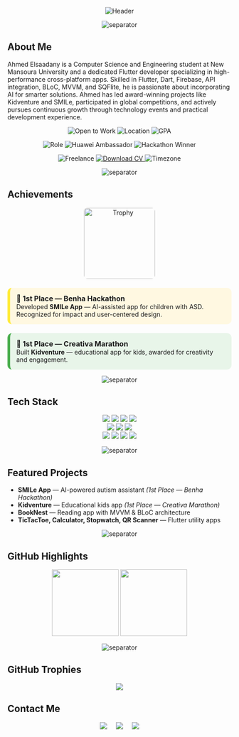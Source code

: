 <!-- ===========================
     Ahmed Elsaadany — README
=========================== -->

<!-- Gradient Header -->
<p align="center">
  <img src="https://capsule-render.vercel.app/api?type=waving&color=0:ffcc00,100:0066ff&height=120&section=header&text=AHMED%20ELSAADANY%20%7C%20Flutter%20Developer&fontColor=ffffff&fontSize=35&animation=twinkling&fontAlignY=35" alt="Header"/>
</p>

<!-- Thick separator -->
<p align="center">
  <img src="https://capsule-render.vercel.app/api?type=rect&color=0:ffcc00,100:0066ff&height=12" alt="separator" />
</p>

##  About Me

Ahmed Elsaadany is a Computer Science and Engineering student at New Mansoura University and a dedicated Flutter developer specializing in high-performance cross-platform apps. Skilled in Flutter, Dart, Firebase, API integration, BLoC, MVVM, and SQFlite, he is passionate about incorporating AI for smarter solutions. Ahmed has led award-winning projects like Kidventure and SMILe, participated in global competitions, and actively pursues continuous growth through technology events and practical development experience.

<!-- Status & Location -->
<p align="center">
  <img src="https://img.shields.io/badge/Open_to_Work-Yes-2ea44f?style=for-the-badge&logo=briefcase" alt="Open to Work" />
  <img src="https://img.shields.io/badge/Location-Egypt-ffcc00?style=for-the-badge" alt="Location" />
  <img src="https://img.shields.io/badge/GPA-3.6%20%2F%204.0-0066ff?style=for-the-badge" alt="GPA" />
</p>

<!-- Roles / Achievements -->
<p align="center">
  <img src="https://img.shields.io/badge/Role-Flutter%20Developer-02569B?style=for-the-badge&logo=flutter&logoColor=white" alt="Role" />
  <img src="https://img.shields.io/badge/Huawei%20Ambassador-0a74ff?style=for-the-badge" alt="Huawei Ambassador" />
  <img src="https://img.shields.io/badge/Hackathon%20Winner-FF6F00?style=for-the-badge" alt="Hackathon Winner" />
</p>

<!-- Availability & CV -->
<p align="center">
  <img src="https://img.shields.io/badge/Freelance-Available-00b894?style=for-the-badge" alt="Freelance" />
  <a href="./Ahmed_Elsaadany_CV.pdf" download>
    <img src="https://img.shields.io/badge/Download%20CV-PDF-D14836?style=for-the-badge&logo=adobe&logoColor=white" alt="Download CV" />
  </a>
  <img src="https://img.shields.io/badge/Timezone-Africa%2FCairo-0066ff?style=for-the-badge" alt="Timezone" />
</p>

<!-- Thick separator -->
<p align="center">
  <img src="https://capsule-render.vercel.app/api?type=rect&color=0:ffcc00,100:0066ff&height=12" alt="separator" />
</p>

##  Achievements

<div align="center">
  <img src="https://img.icons8.com/fluency/260/trophy.png" width="160" alt="Trophy" style="border-radius:8px; margin-bottom:20px;"/>
</div>

<div style="background:#FFF8E1; padding:14px; border-radius:10px; margin-bottom:20px; border-left:6px solid #FFEB3B;">
  <strong style="font-size:16px">🥇 1st Place — Benha Hackathon</strong><br>
  Developed <strong>SMILe App</strong> — AI-assisted app for children with ASD. Recognized for impact and user-centered design.
</div>

<div style="background:#E8F5E9; padding:14px; border-radius:10px; margin-bottom:12px; border-left:6px solid #4CAF50;">
  <strong style="font-size:16px">🥇 1st Place — Creativa Marathon</strong><br>
  Built <strong>Kidventure</strong> — educational app for kids, awarded for creativity and engagement.
</div>

<!-- Thick separator -->
<p align="center">
  <img src="https://capsule-render.vercel.app/api?type=rect&color=0:ffcc00,100:0066ff&height=12" alt="separator" />
</p>

##  Tech Stack
<p align="center">
  <img src="https://img.shields.io/badge/Dart-0175C2?style=for-the-badge&logo=dart&logoColor=white" />
  <img src="https://img.shields.io/badge/Flutter-02569B?style=for-the-badge&logo=flutter&logoColor=white" />
  <img src="https://img.shields.io/badge/Firebase-FFCA28?style=for-the-badge&logo=firebase&logoColor=black" />
  <img src="https://img.shields.io/badge/REST%20API-005571?style=for-the-badge&logo=postman&logoColor=white" /><br>
  <img src="https://img.shields.io/badge/BLoC-02569B?style=for-the-badge&logo=flutter&logoColor=white" />
  <img src="https://img.shields.io/badge/MVVM-6C63FF?style=for-the-badge" />
  <img src="https://img.shields.io/badge/Clean%20Architecture-FF5733?style=for-the-badge" /><br>
  <img src="https://img.shields.io/badge/Git-F05032?style=for-the-badge&logo=git&logoColor=white" />
  <img src="https://img.shields.io/badge/GitHub-181717?style=for-the-badge&logo=github" />
  <img src="https://img.shields.io/badge/Figma-F24E1E?style=for-the-badge&logo=figma&logoColor=white" />
  <img src="https://img.shields.io/badge/Postman-FF6C37?style=for-the-badge&logo=postman&logoColor=white" />
</p>

<!-- Thick separator -->
<p align="center">
  <img src="https://capsule-render.vercel.app/api?type=rect&color=0:ffcc00,100:0066ff&height=12" alt="separator" />
</p>

##  Featured Projects
- **SMILe App** — AI-powered autism assistant *(1st Place — Benha Hackathon)*  
- **Kidventure** — Educational kids app *(1st Place — Creativa Marathon)*  
- **BookNest** — Reading app with MVVM & BLoC architecture  
- **TicTacToe, Calculator, Stopwatch, QR Scanner** — Flutter utility apps  

<!-- Thick separator -->
<p align="center">
  <img src="https://capsule-render.vercel.app/api?type=rect&color=0:ffcc00,100:0066ff&height=12" alt="separator" />
</p>

##  GitHub Highlights
<p align="center">
  <img src="https://github-readme-stats.vercel.app/api?username=AhmedElsa3dany&show_icons=true&theme=tokyonight&hide_border=true" height="150" />
  <img src="https://github-readme-stats.vercel.app/api/top-langs/?username=AhmedElsa3dany&layout=compact&theme=tokyonight&hide_border=true" height="150" />
</p>

<!-- Thick separator -->
<p align="center">
  <img src="https://capsule-render.vercel.app/api?type=rect&color=0:ffcc00,100:0066ff&height=12" alt="separator" />
</p>


##  GitHub Trophies
<p align="center">
  <img src="https://github-profile-trophy.vercel.app/?username=AhmedElsa3dany&theme=tokyonight&no-frame=true&no-bg=true&margin-w=15&margin-h=15" />
</p>


##  Contact Me
<p align="center">
  <a href="mailto:ahmedelsaadany16112003@gmail.com"><img src="https://img.shields.io/badge/Email-D14836?style=for-the-badge&logo=gmail&logoColor=white" /></a>
  &nbsp;&nbsp;&nbsp;
  <a href="https://www.linkedin.com/in/ahmed-elsa3dany/"><img src="https://img.shields.io/badge/LinkedIn-0A66C2?style=for-the-badge&logo=linkedin&logoColor=white" /></a>
  &nbsp;&nbsp;&nbsp;
  <a href="https://github.com/AhmedElsa3dany"><img src="https://img.shields.io/badge/GitHub-181717?style=for-the-badge&logo=github&logoColor=white" /></a>
</p>
